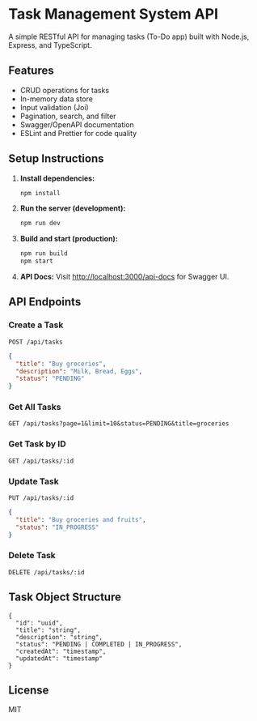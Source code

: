# Task Management System API

A simple RESTful API for managing tasks (To-Do app) built with Node.js, Express, and TypeScript.

## Features
- CRUD operations for tasks
- In-memory data store
- Input validation (Joi)
- Pagination, search, and filter
- Swagger/OpenAPI documentation
- ESLint and Prettier for code quality

## Setup Instructions

1. **Install dependencies:**
   ```sh
   npm install
   ```
2. **Run the server (development):**
   ```sh
   npm run dev
   ```
3. **Build and start (production):**
   ```sh
   npm run build
   npm start
   ```
4. **API Docs:**
   Visit [http://localhost:3000/api-docs](http://localhost:3000/api-docs) for Swagger UI.

## API Endpoints

### Create a Task
`POST /api/tasks`
```json
{
  "title": "Buy groceries",
  "description": "Milk, Bread, Eggs",
  "status": "PENDING"
}
```

### Get All Tasks
`GET /api/tasks?page=1&limit=10&status=PENDING&title=groceries`

### Get Task by ID
`GET /api/tasks/:id`

### Update Task
`PUT /api/tasks/:id`
```json
{
  "title": "Buy groceries and fruits",
  "status": "IN_PROGRESS"
}
```

### Delete Task
`DELETE /api/tasks/:id`

## Task Object Structure
```
{
  "id": "uuid",
  "title": "string",
  "description": "string",
  "status": "PENDING | COMPLETED | IN_PROGRESS",
  "createdAt": "timestamp",
  "updatedAt": "timestamp"
}
```

## License
MIT

